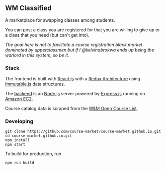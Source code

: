 WM Classified
---

A marketplace for swapping classes among students.

You can post a class you are registered for that you are willing to give up or a class that you need (but can't get into).

*The goal here is not to facilitate a course registration black market dominated by upperclassmen but if I @kelvinabrokwa ends up being the warlord in this system, so be it.*

### Stack

The frontend is built with [React.js](https://facebook.github.io/react/) with a [Redux Architecture](http://redux.js.org/) using [Immutable.js](https://facebook.github.io/immutable-js/) data structures.

The [backend](https://github.com/wm-classified/backend) is an [Node.js](https://nodejs.org/en/) server powered by [Express.js](http://expressjs.com/) running on [Amazon EC2](aws.amazon.com/ec2).

Course catalog data is scraped from the [W&M Open Course List](https://courselist.wm.edu/courselist/).

### Developing

```
git clone https://github.com/course-market/course-market.github.io.git
cd course-market.github.io.git
npm install
npm start
```

To build for production, run
```
npm run build
```
